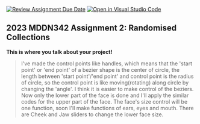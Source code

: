 [![Review Assignment Due Date](https://classroom.github.com/assets/deadline-readme-button-8d59dc4de5201274e310e4c54b9627a8934c3b88527886e3b421487c677d23eb.svg)](https://classroom.github.com/a/TMOxyln0)
[![Open in Visual Studio Code](https://classroom.github.com/assets/open-in-vscode-c66648af7eb3fe8bc4f294546bfd86ef473780cde1dea487d3c4ff354943c9ae.svg)](https://classroom.github.com/online_ide?assignment_repo_id=10649389&assignment_repo_type=AssignmentRepo)
## 2023 MDDN342 Assignment 2: Randomised Collections
**This is where you talk about your project!**

>I've made the control points like handles, which means that the 'start point' or 'end point' of a bezier shape is the center of circle, the length between 'start point'/'end point' and control point is the radius of circle, so the control point is like moving(rotating) along circle by changing the 'angle'. I think it is easier to make control of the beziers.
Now only the lower part of the face is done and I'll apply the similar codes for the upper part of the face. The face's size control will be one function, soon I'll make functions of ears, eyes and mouth.
There are Cheek and Jaw sliders to change the lower face size.